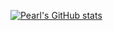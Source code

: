 [![Pearl's GitHub stats](https://github-readme-stats.vercel.app/api?username=pearl1594)](https://github.com/pearl1594/github-readme-stats)
